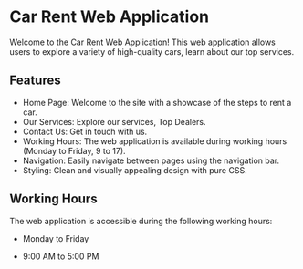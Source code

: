 # Car Rent Web Application

Welcome to the Car Rent Web Application! This web application allows users to explore a variety of high-quality cars, learn about our top services.

## Features

- Home Page: Welcome to the site with a showcase of the steps to rent a car.
- Our Services: Explore our services, Top Dealers.
- Contact Us: Get in touch with us. 
- Working Hours: The web application is available during working hours (Monday to Friday, 9 to 17).
- Navigation: Easily navigate between pages using the navigation bar.
- Styling: Clean and visually appealing design with pure CSS.

## Working Hours

The web application is accessible during the following working hours:

- Monday to Friday

- 9:00 AM to 5:00 PM
